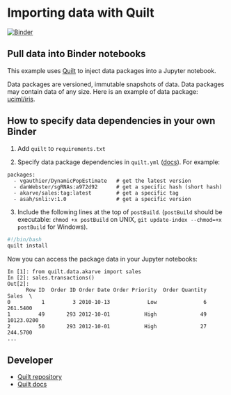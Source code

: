 # Importing data with Quilt

[![Binder](https://mybinder.org/badge.svg)](https://mybinder.org/v2/gh/binder-examples/data-quilt/master?filepath=index.ipynb)

## Pull data into Binder notebooks
This example uses [Quilt](http://quiltdata.com) to inject data packages into a Jupyter notebook.

Data packages are versioned, immutable snapshots of data. Data packages may contain data of any size. Here is an example of data package: [uciml/iris](https://quiltdata.com/package/uciml/iris).

## How to specify data dependencies in your own Binder

1. Add `quilt` to `requirements.txt`

2. Specify data package dependencies in `quilt.yml` ([docs](https://docs.quiltdata.com/cli.html)). For example:

```
packages:
  - vgauthier/DynamicPopEstimate   # get the latest version
  - danWebster/sgRNAs:a972d92      # get a specific hash (short hash)
  - akarve/sales:tag:latest        # get a specific tag
  - asah/snli:v:1.0                # get a specific version
```

3. Include the following lines at the top of `postBuild`. (`postBuild` should be executable: `chmod +x postBuild` on UNIX, `git update-index --chmod=+x postBuild` for Windows).

``` bash
#!/bin/bash
quilt install
```
    
Now you can access the package data in your Jupyter notebooks:

```
In [1]: from quilt.data.akarve import sales
In [2]: sales.transactions()
Out[2]: 
      Row ID  Order ID Order Date Order Priority  Order Quantity       Sales  \
0          1         3 2010-10-13            Low               6    261.5400   
1         49       293 2012-10-01           High              49  10123.0200   
2         50       293 2012-10-01           High              27    244.5700   
...
```
    
## Developer

* [Quilt repository](https://github.com/quiltdata/quilt)
* [Quilt docs](https://docs.quiltdata.com)
